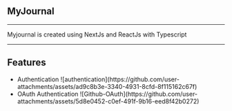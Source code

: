 ## MyJournal
<hr></hr>

Myjournal is created using NextJs and ReactJs with Typescript

<hr></hr>

## Features
<ul>
<li> Authentication
  ![authentication](https://github.com/user-attachments/assets/ad9c8b3e-3340-4931-8cfd-8f115162c67f)

<li> OAuth Authentication
  ![Github-OAuth](https://github.com/user-attachments/assets/5d8e0452-c0ef-491f-9b16-eed8f42b0272)

</li>


